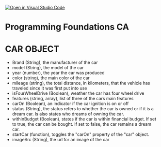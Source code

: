 [![Open in Visual Studio Code](https://classroom.github.com/assets/open-in-vscode-718a45dd9cf7e7f842a935f5ebbe5719a5e09af4491e668f4dbf3b35d5cca122.svg)](https://classroom.github.com/online_ide?assignment_repo_id=12122738&assignment_repo_type=AssignmentRepo)

# Programming Foundations CA

# CAR OBJECT

- Brand (String), the manufacturer of the car
- model (String), the model of the car
- year (number), the year the car was produced
- color (string), the main color of the car
- mileage (string), the total distance, in kilometers, that the vehicle has traveled since it was first put into use
- isFourWheelDrive (Boolean), weather the car has four wheel drive
- features (string, array), list of three of the cars main features
- carOn (Boolean), an indicator if the car ignition is on or off
- status (String), the status refers to whether the car is owned or if it is a dream car. Is also states who dreams of owning the car.
- withinBudget (Boolean), states if the car is within financial budget. If set to true, the car can be bought. If set to false, the car remains a dream car.
- startCar (function), toggles the "carOn" property of the "car" object.
- imageSrc (String), the url for an image of the car
